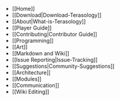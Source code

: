- [[Home]]
 - [[Download|Download-Terasology]]
 - [[About|What-is-Terasology]]
- [[Player Guide]]
- [[Contributing|Contributor Guide]]
 - [[Programming]]
 - [[Art]]
 - [[Markdown and Wiki]]
 - [[Issue Reporting|Issue-Tracking]]
 - [[Suggestions|Community-Suggestions]]
- [[Architecture]]
- [[Modules]]
- [[Communication]]
- [[Wiki Editing]]